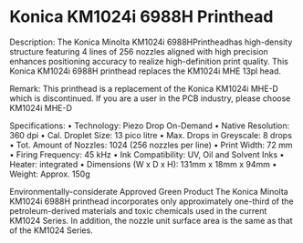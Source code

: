 # Konica KM1024i 6988H Printhead

Description:
The Konica Minolta KM1024i 6988HPrintheadhas high-density structure featuring 4 lines of 256 nozzles aligned with high precision enhances positioning accuracy to realize high-definition print quality. This Konica KM1024i 6988H printhead replaces the KM1024i MHE 13pl head.

Remark:
This printhead is a replacement of the Konica KM1024i MHE-D which is discontinued.
If you are a user in the PCB industry, please choose KM1024i MHE-D

Specifications:
• Technology: Piezo Drop On-Demand
• Native Resolution: 360 dpi
• Cal. Droplet Size: 13 pico litre
• Max. Drops in Greyscale: 8 drops
• Tot. Amount of Nozzles: 1024 (256 nozzles per line)
• Print Width: 72 mm
• Firing Frequency: 45 kHz
• Ink Compatibility: UV, Oil and Solvent Inks
• Heater: integrated
• Dimensions (W x D x H): 131mm x 18mm x 94mm
• Weight: Approx. 150g

Environmentally-considerate Approved Green Product
The Konica Minolta KM1024i 6988H printhead incorporates only approximately one-third of the petroleum-derived materials and toxic chemicals used in the current KM1024 Series. In addition, the nozzle unit surface area is the same as that of the KM1024 Series.
